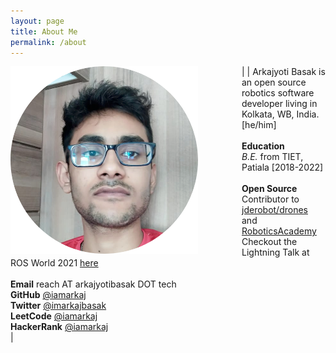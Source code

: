 ```yaml
---
layout: page
title: About Me
permalink: /about
---
```


| <img src="/img/profile.png" width="300" alt="profile" style="float: left; margin-right: 5em;"> | Arkajyoti Basak is an open source robotics software developer living in Kolkata, WB, India. [he/him] <br>   <br>  **Education** <br>  *B.E.* from TIET, Patiala [2018-2022] <br>   <br>  **Open Source** <br>  Contributor to [jderobot/drones](https://github.com/JdeRobot/drones/tree/noetic-devel) and [RoboticsAcademy](https://github.com/JdeRobot/RoboticsAcademy) <br>  Checkout the Lightning Talk at ROS World 2021 [here](https://youtu.be/P9ExYmjlL4E) <br>   <br>  **Email** reach AT arkajyotibasak DOT tech <br>  **GitHub** [@iamarkaj](https://github.com/iamarkaj/) <br>  **Twitter** [@imarkajbasak](https://twitter.com/imarkajbasak) <br>  **LeetCode** [@iamarkaj](https://leetcode.com/iamarkaj/) <br>  **HackerRank** [@iamarkaj](https://www.hackerrank.com/iamarkaj) <br>  |
